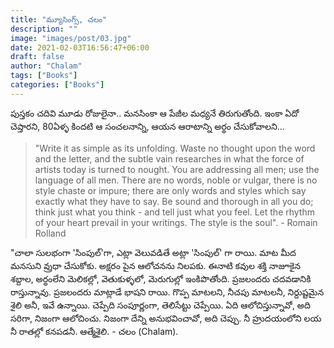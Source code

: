 ```yaml
---
title: "మ్యూసింగ్స్, చలం"
description: ""
image: "images/post/03.jpg"
date: 2021-02-03T16:56:47+06:00
draft: false
author: "Chalam"
tags: ["Books"]
categories: ["Books"]
---
```


పుస్తకం చదివి మూడు రోజులైనా.. మనసింకా ఆ పేజీల మధ్యనే తిరుగుతోంది. ఇంకా ఏదో చెప్తారని, 80ఏళ్ళ కిందటి ఆ సంచలనాన్ని, ఆయన ఆరాటాన్ని అర్థం చేసుకోవాలని...

>"Write it as simple as its unfolding. Waste no thought upon the word and the letter, and the subtle vain researches in what the force of artists today is turned to nought. You are addressing all men; use the language of all men. There are no words, noble or vulgar, there is no style chaste or impure; there are only words and styles which say exactly what they have to say. Be sound and thorough in all you do; think just what you think - and tell just what you feel. Let the rhythm of your heart prevail in your writings. The style is the soul". - Romain Rolland

"చాలా సులభంగా 'సింపుల్'గా, ఎట్లా వెలువడితే అట్లా 'సింపుల్' గా రాయి. మాట మీద మనసుని వ్రుధా చేసుకోకు. అక్షరం పైన ఆలోచనను నిలపకు. ఈనాటి కవుల శక్తి నాజూకైన శబ్దాల, అర్థంలేని మెలికల్లో, వెతుకుళ్ళలో, మెరుగుల్లో ఇంకిపొతోంది. ప్రజలందరు చదవడానికి రాస్తున్నావు. ప్రజలందరు మాట్లాడే భాషని రాయి. గొప్ప మాటలని, నీచపు మాటలనీ, నిర్దుష్టమైన శైలి అనీ, ఇవే ఉన్నాయి. చెప్పేది సంపూర్ణంగా, తెలిసేట్టు చెప్పేయి. ఏది ఆలోచిస్తున్నావో, అది సరిగా, నిజంగా ఆలోచించు. నిజంగా దేన్ని అనుభవించావో,  అది చెప్పు. నీ హ్రుదయంలోని లయ నీ రాతల్లో కనపడనీ. ఆత్మేశైలి. - చలం (Chalam).
